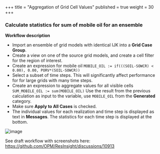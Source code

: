 +++
title = "Aggregation of Grid Cell Values"
published = true
weight = 30
+++

### Calculate statistics for sum of mobile oil for an ensemble

**Workflow description**

- Import an ensemble of grid models with identical IJK into a **Grid Case Group**.
- Create a view on one of the source grid models, and create a cell filter for the region of interest.
- Create an expression for mobile oil `MOBILE_OIL := if(((SOIL-SOWCR) < 0.00), 0.00, PORV*(SOIL-SOWCR))`
- Select a subset of time steps. This will significantly affect performance for for large grids with many time steps.
- Create an expression to aggregate values for all visible cells `SUM_MOBILE_OIL := sum(MOBILE_OIL)` Use the result from the previous calculation as input to the variable, use `MOBILE_OIL` from the **Generated** category.
- Make sure **Apply to All Cases** is checked.
- The individual values for each realization and time step is displayed as text in **Messages**. The statistics for each time step is displayed at the bottom.


![image](https://github.com/OPM/ResInsight/assets/1793152/bf53a448-94ce-4fbb-850e-b912c060a6d4)

See draft workflow with screenshots here:
https://github.com/OPM/ResInsight/discussions/10913